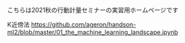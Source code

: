 こちらは2021秋の行動計量セミナーの実習用ホームページです

K近傍法
https://github.com/ageron/handson-ml2/blob/master/01_the_machine_learning_landscape.ipynb


